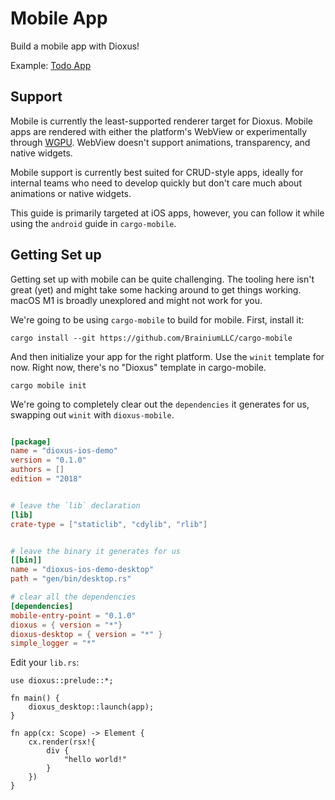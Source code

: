 # Mobile App

Build a mobile app with Dioxus!

Example: [Todo App](https://github.com/DioxusLabs/example-projects/blob/master/ios_demo)

## Support

Mobile is currently the least-supported renderer target for Dioxus. Mobile apps are rendered with either the platform's WebView or experimentally through [WGPU](https://github.com/DioxusLabs/blitz). WebView doesn't support animations, transparency, and native widgets.

Mobile support is currently best suited for CRUD-style apps, ideally for internal teams who need to develop quickly but don't care much about animations or native widgets.

This guide is primarily targeted at iOS apps, however, you can follow it while using the `android` guide in `cargo-mobile`.

## Getting Set up

Getting set up with mobile can be quite challenging. The tooling here isn't great (yet) and might take some hacking around to get things working. macOS M1 is broadly unexplored and might not work for you.

We're going to be using `cargo-mobile` to build for mobile. First, install it:

```shell
cargo install --git https://github.com/BrainiumLLC/cargo-mobile
```

And then initialize your app for the right platform. Use the `winit` template for now. Right now, there's no "Dioxus" template in cargo-mobile.

```shell
cargo mobile init
```

We're going to completely clear out the `dependencies` it generates for us, swapping out `winit` with `dioxus-mobile`.

```toml

[package]
name = "dioxus-ios-demo"
version = "0.1.0"
authors = []
edition = "2018"


# leave the `lib` declaration
[lib]
crate-type = ["staticlib", "cdylib", "rlib"]


# leave the binary it generates for us
[[bin]]
name = "dioxus-ios-demo-desktop"
path = "gen/bin/desktop.rs"

# clear all the dependencies
[dependencies]
mobile-entry-point = "0.1.0"
dioxus = { version = "*"}
dioxus-desktop = { version = "*" }
simple_logger = "*"
```

Edit your `lib.rs`:

```rust, no_run
use dioxus::prelude::*;

fn main() {
    dioxus_desktop::launch(app);
}

fn app(cx: Scope) -> Element {
    cx.render(rsx!{
        div {
            "hello world!"
        }
    })
}
```
